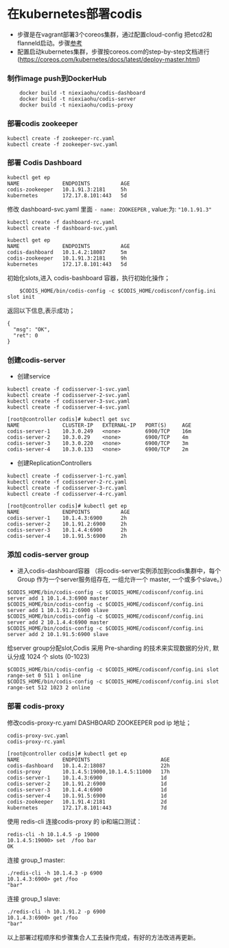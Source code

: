 # 在kubernetes部署codis

- 步骤是在vagrant部署3个coreos集群，通过配置cloud-config 把etcd2和flanneld启动。步骤[参考](https://coreos.com/os/docs/latest/booting-on-vagrant.html)
- 配置启动kubernetes集群，步骤按coreos.com的step-by-step文档进行(https://coreos.com/kubernetes/docs/latest/deploy-master.html)
	
	

### 制作image push到DockerHub
```
	docker build -t niexiaohu/codis-dashboard
	docker build -t niexiaohu/codis-server
	docker build -t niexiaohu/codis-proxy
```

### 部署codis zookeeper
    kubectl create -f zookeeper-rc.yaml
    kubectl create -f zookeeper-svc.yaml

### 部署 Codis Dashboard

```
kubectl get ep
NAME              ENDPOINTS          AGE
codis-zookeeper   10.1.91.3:2181     5h
kubernetes        172.17.8.101:443   5d
```

修改 dashboard-svc.yaml 里面 ```- name: ZOOKEEPER``` , value:为: ``` "10.1.91.3" ```

```
kubectl create -f dashboard-rc.yaml
kubectl create -f dashboard-svc.yaml	
```

```
kubectl get ep
NAME              ENDPOINTS          AGE
codis-dashboard   10.1.4.2:18087     5m
codis-zookeeper   10.1.91.3:2181     9h
kubernetes        172.17.8.101:443   5d
```
初始化slots,进入 codis-bashboard 容器，执行初始化操作；
```
	$CODIS_HOME/bin/codis-config -c $CODIS_HOME/codisconf/config.ini slot init
```
返回以下信息,表示成功；
```
{
  "msg": "OK",
  "ret": 0
}
```


### 创建codis-server

- 创建service
```
kubectl create -f codisserver-1-svc.yaml 
kubectl create -f codisserver-2-svc.yaml 
kubectl create -f codisserver-3-svc.yaml 
kubectl create -f codisserver-4-svc.yaml 
```
```
[root@controller codis]# kubectl get svc
NAME              CLUSTER-IP   EXTERNAL-IP   PORT(S)     AGE
codis-server-1    10.3.0.249   <none>        6900/TCP    16m
codis-server-2    10.3.0.29    <none>        6900/TCP    4m
codis-server-3    10.3.0.220   <none>        6900/TCP    3m
codis-server-4    10.3.0.133   <none>        6900/TCP    2m
```
- 创建ReplicationControllers
```
kubectl create -f codisserver-1-rc.yaml 
kubectl create -f codisserver-2-rc.yaml 
kubectl create -f codisserver-3-rc.yaml 
kubectl create -f codisserver-4-rc.yaml 
```
```
[root@controller codis]# kubectl get ep
NAME              ENDPOINTS          AGE
codis-server-1    10.1.4.3:6900      2h
codis-server-2    10.1.91.2:6900     2h
codis-server-3    10.1.4.4:6900      2h
codis-server-4    10.1.91.5:6900     2h
```
### 添加 codis-server group
- 进入codis-dashboard容器
（将codis-server实例添加到codis集群中，每个Group 作为一个server服务组存在, 一组允许一个 master, 一个或多个slave。）
```
$CODIS_HOME/bin/codis-config -c $CODIS_HOME/codisconf/config.ini server add 1 10.1.4.3:6900 master
$CODIS_HOME/bin/codis-config -c $CODIS_HOME/codisconf/config.ini server add 1 10.1.91.2:6900 slave
$CODIS_HOME/bin/codis-config -c $CODIS_HOME/codisconf/config.ini server add 2 10.1.4.4:6900 master
$CODIS_HOME/bin/codis-config -c $CODIS_HOME/codisconf/config.ini server add 2 10.1.91.5:6900 slave
```
给server group分配slot,Codis 采用 Pre-sharding 的技术来实现数据的分片, 默认分成 1024 个 slots (0-1023)
```
$CODIS_HOME/bin/codis-config -c $CODIS_HOME/codisconf/config.ini slot range-set 0 511 1 online
$CODIS_HOME/bin/codis-config -c $CODIS_HOME/codisconf/config.ini slot range-set 512 1023 2 online
```
### 部署 codis-proxy

修改codis-proxy-rc.yaml  DASHBOARD  ZOOKEEPER pod ip 地址；
```
codis-proxy-svc.yaml 
codis-proxy-rc.yaml 

[root@controller codis]# kubectl get ep
NAME              ENDPOINTS                       AGE
codis-dashboard   10.1.4.2:18087                  22h
codis-proxy       10.1.4.5:19000,10.1.4.5:11000   17h
codis-server-1    10.1.4.3:6900                   1d
codis-server-2    10.1.91.2:6900                  1d
codis-server-3    10.1.4.4:6900                   1d
codis-server-4    10.1.91.5:6900                  1d
codis-zookeeper   10.1.91.4:2181                  2d
kubernetes        172.17.8.101:443                7d
```
使用 redis-cli 连接codis-proxy 的 ip和端口测试：
```
redis-cli -h 10.1.4.5 -p 19000
10.1.4.5:19000> set  /foo bar
OK
```
连接 group_1 master:
```
./redis-cli -h 10.1.4.3 -p 6900 
10.1.4.3:6900> get /foo
"bar"
```
连接 group_1 slave:
```
./redis-cli -h 10.1.91.2 -p 6900
10.1.4.3:6900> get /foo
"bar"
```
以上部署过程顺序和步骤集合人工去操作完成，有好的方法改进再更新。



